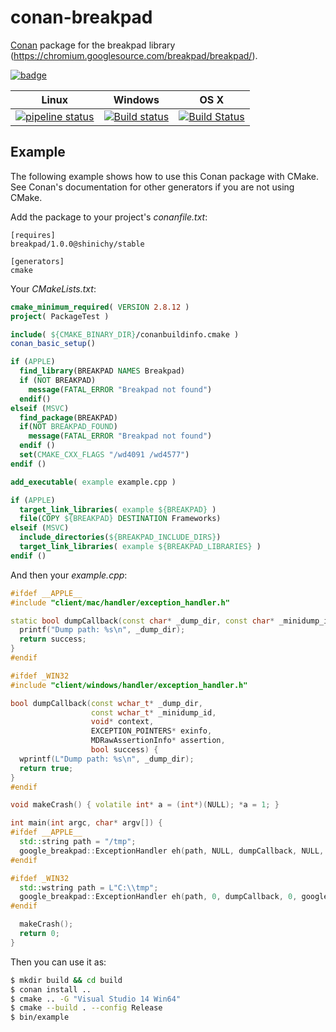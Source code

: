 # conan-breakpad
[Conan](https://conan.io) package for the breakpad library (https://chromium.googlesource.com/breakpad/breakpad/).

[![badge](https://img.shields.io/badge/conan.io-breakpad%2F1.0.0-green.svg?logo=data:image/png;base64%2CiVBORw0KGgoAAAANSUhEUgAAAA4AAAAOCAMAAAAolt3jAAAA1VBMVEUAAABhlctjlstkl8tlmMtlmMxlmcxmmcxnmsxpnMxpnM1qnc1sn85voM91oM11oc1xotB2oc56pNF6pNJ2ptJ8ptJ8ptN9ptN8p9N5qNJ9p9N9p9R8qtOBqdSAqtOAqtR%2BrNSCrNJ/rdWDrNWCsNWCsNaJs9eLs9iRvNuVvdyVv9yXwd2Zwt6axN6dxt%2Bfx%2BChyeGiyuGjyuCjyuGly%2BGlzOKmzOGozuKoz%2BKqz%2BOq0OOv1OWw1OWw1eWx1eWy1uay1%2Baz1%2Baz1%2Bez2Oe02Oe12ee22ujUGwH3AAAAAXRSTlMAQObYZgAAAAFiS0dEAIgFHUgAAAAJcEhZcwAACxMAAAsTAQCanBgAAAAHdElNRQfgBQkREyOxFIh/AAAAiklEQVQI12NgAAMbOwY4sLZ2NtQ1coVKWNvoc/Eq8XDr2wB5Ig62ekza9vaOqpK2TpoMzOxaFtwqZua2Bm4makIM7OzMAjoaCqYuxooSUqJALjs7o4yVpbowvzSUy87KqSwmxQfnsrPISyFzWeWAXCkpMaBVIC4bmCsOdgiUKwh3JojLgAQ4ZCE0AMm2D29tZwe6AAAAAElFTkSuQmCC)](http://www.conan.io/source/breakpad/1.0.0/shinichy/stable)


|Linux|Windows|OS X|
|-----|-------|----|
|[![pipeline status](https://gitlab.com/HeiGameStudio/ArsenEngine/dependencies/conan-breakpad/badges/release/64/pipeline.svg)](https://gitlab.com/HeiGameStudio/ArsenEngine/dependencies/conan-breakpad/commits/release/64)|[![Build status](https://ci.appveyor.com/api/projects/status/wajbow75kdy6f493/branch/release/64?svg=true)](https://ci.appveyor.com/project/intelligide/conan-breakpad)|[![Build Status](https://travis-ci.org/ArsenStudio/conan-breakpad.svg?branch=release%2F64)](https://travis-ci.org/ArsenStudio/conan-breakpad)|


## Example

The following example shows how to use this Conan package with CMake.  See Conan's
documentation for other generators if you are not using CMake.

Add the package to your project's *conanfile.txt*:

```
[requires]
breakpad/1.0.0@shinichy/stable

[generators]
cmake
```

Your *CMakeLists.txt*:

```CMake
cmake_minimum_required( VERSION 2.8.12 )
project( PackageTest )

include( ${CMAKE_BINARY_DIR}/conanbuildinfo.cmake )
conan_basic_setup()

if (APPLE)
  find_library(BREAKPAD NAMES Breakpad)
  if (NOT BREAKPAD)
    message(FATAL_ERROR "Breakpad not found")
  endif()
elseif (MSVC)
  find_package(BREAKPAD)
  if(NOT BREAKPAD_FOUND)
    message(FATAL_ERROR "Breakpad not found")
  endif ()
  set(CMAKE_CXX_FLAGS "/wd4091 /wd4577")
endif ()

add_executable( example example.cpp )

if (APPLE)
  target_link_libraries( example ${BREAKPAD} )
  file(COPY ${BREAKPAD} DESTINATION Frameworks)
elseif (MSVC)
  include_directories(${BREAKPAD_INCLUDE_DIRS})
  target_link_libraries( example ${BREAKPAD_LIBRARIES} )
endif ()
```

And then your *example.cpp*:

```cpp
#ifdef __APPLE__
#include "client/mac/handler/exception_handler.h"

static bool dumpCallback(const char* _dump_dir, const char* _minidump_id, void* context, bool success) {
  printf("Dump path: %s\n", _dump_dir);
  return success;
}
#endif

#ifdef _WIN32
#include "client/windows/handler/exception_handler.h"

bool dumpCallback(const wchar_t* _dump_dir,
                  const wchar_t* _minidump_id,
                  void* context,
                  EXCEPTION_POINTERS* exinfo,
                  MDRawAssertionInfo* assertion,
                  bool success) {
  wprintf(L"Dump path: %s\n", _dump_dir);
  return true;
}
#endif

void makeCrash() { volatile int* a = (int*)(NULL); *a = 1; }

int main(int argc, char* argv[]) {
#ifdef __APPLE__
  std::string path = "/tmp";
  google_breakpad::ExceptionHandler eh(path, NULL, dumpCallback, NULL, true, NULL);
#endif

#ifdef _WIN32
  std::wstring path = L"C:\\tmp";
  google_breakpad::ExceptionHandler eh(path, 0, dumpCallback, 0, google_breakpad::ExceptionHandler::HandlerType::HANDLER_ALL);
#endif

  makeCrash();
  return 0;
}

```

Then you can use it as:

```bash
$ mkdir build && cd build
$ conan install ..
$ cmake .. -G "Visual Studio 14 Win64"
$ cmake --build . --config Release
$ bin/example
```
